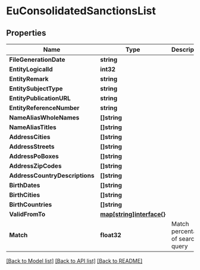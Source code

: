 # EuConsolidatedSanctionsList

## Properties

Name | Type | Description | Notes
------------ | ------------- | ------------- | -------------
**FileGenerationDate** | **string** |  | [optional] 
**EntityLogicalId** | **int32** |  | [optional] 
**EntityRemark** | **string** |  | [optional] 
**EntitySubjectType** | **string** |  | [optional] 
**EntityPublicationURL** | **string** |  | [optional] 
**EntityReferenceNumber** | **string** |  | [optional] 
**NameAliasWholeNames** | **[]string** |  | [optional] 
**NameAliasTitles** | **[]string** |  | [optional] 
**AddressCities** | **[]string** |  | [optional] 
**AddressStreets** | **[]string** |  | [optional] 
**AddressPoBoxes** | **[]string** |  | [optional] 
**AddressZipCodes** | **[]string** |  | [optional] 
**AddressCountryDescriptions** | **[]string** |  | [optional] 
**BirthDates** | **[]string** |  | [optional] 
**BirthCities** | **[]string** |  | [optional] 
**BirthCountries** | **[]string** |  | [optional] 
**ValidFromTo** | [**map[string]interface{}**](.md) |  | [optional] 
**Match** | **float32** | Match percentage of search query | [optional] 

[[Back to Model list]](../README.md#documentation-for-models) [[Back to API list]](../README.md#documentation-for-api-endpoints) [[Back to README]](../README.md)


